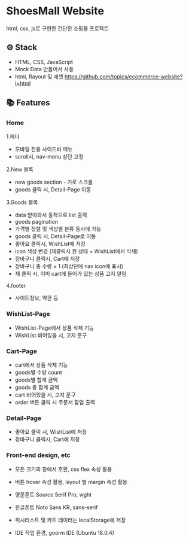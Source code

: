 # ShoesMall Website
html, css, js로 구현한 간단한 쇼핑몰 프로젝트

## ⚙ Stack
- HTML, CSS, JavaScript
- Mock Data 만들어서 사용
- html, Rayout 및 에셋 https://github.com/topics/ecommerce-website?l=html
## 📚 Features

### Home

1.헤더
- 모바일 전용 사이드바 메뉴
- scroll시, nav-menu 상단 고정


2.New 블록
- new goods section - 가로 스크롤
- goods 클릭 시, Detail-Page 이동


3.Goods 블록
- data 받아와서 동적으로 list 출력
- goods pagination
- 가격별 정렬 및 색상별 분류 동시에 가능
- goods 클릭 시, Detail-Page로 이동
- 좋아요 클릭시, WishList에 저장
- icon 색상 변경 (재클릭시 원 상태 + WishList에서 삭제)
- 장바구니 클릭시, Cart에 저장
- 장바구니 총 수량 + 1 (최상단에 nav icon에 표시)
- 재 클릭 시, 이미 cart에 들어가 있는 상품 고지 알림

4.footer
- 사이트정보, 약관 등



### WishList-Page

- WishList-Page에서 상품 삭제 기능
- WishList 비어있을 시, 고지 문구



### Cart-Page

- cart에서 상품 삭제 기능
- goods별 수량 count
- goods별 합계 금액
- goods 총 합계 금액
- cart 비어있을 시, 고지 문구
- order 버튼 클릭 시 주문서 팝업 출력



### Detail-Page

- 좋아요 클릭 시, WishList에 저장
- 장바구니 클릭시, Cart에 저장



### Front-end design, etc 

- 모든 크기의 창에서 호환, css flex 속성 활용
- 버튼 hover 속성 활용, layout 별 margin 속성 활용
- 영문폰트 Source Serif Pro, wght
- 한글폰트 Noto Sans KR, sans-serif
- 위시리스트 및 카트 데이터는 localStorage에 저장

- IDE 작업 환경, goorm IDE (Ubuntu 18.0.4)
